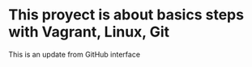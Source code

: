 # This proyect is about basics steps with Vagrant, Linux, Git

This is an update from GitHub interface
